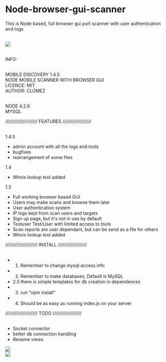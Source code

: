 # Node-browser-gui-scanner
This is Node based, full browser gui port scanner with user authentication and logs
<br><br>

<img src="http://i.imgur.com/ZiYgYYu.png"><br><br>


INFO:<br><br>

MOBILE DISCOVERY 1.4.5<br>
NODE MOBILE SCANNER WITH BROWSER GUI<br>
LICENCE: MIT<br>
AUTHOR: CLOMEZ<br><br>

NODE 4.2.6<br>
MYSQL<br>

////////////////////
FEATURES
//////////////////<br><br>



1.4.5<br>
 - admin account with all the logs and tools
 - bugfixes
 - rearrangement of some files

1.4<br>
 - Whois lookup tool added

1.3<br>
 - Full working browser based GUI
 - Users may make scans and browse them later
 - User authentication system
 - IP logs kept from scan users and targets
 - Sign up page, but it's not in use by default
 - Testuser Test/User with limited access to tools
 - Scan reports are user dependant, but can be send as a file for others
 - Whois lookup tool added

////////////////////
INSTALL
//////////////////<br><br>

 - 1. Remember to change mysql access info
 - 2. Remember to make databases, Default is MySQL
 - 2.5 there is simple templates for db creation in dependences
 - 3. run "npm install"
 - 4. Should be as easy as running index.js on your server



////////////////////
TODO
//////////////////<br><br>

 - Socket connector
 - better db connection handling
 - Rename views
 
<img src="http://i.imgur.com/TbZk9tO.png"><br>
<img src="http://i.imgur.com/2MSA2EG.png">
